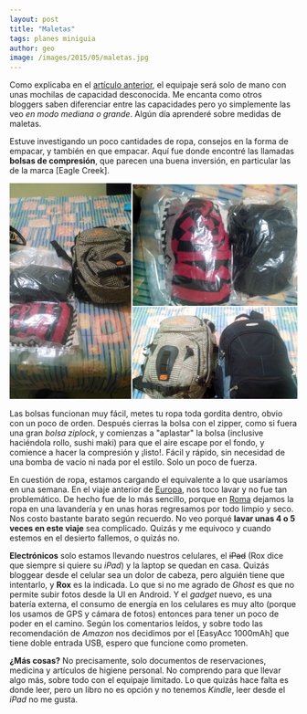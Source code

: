 ```yaml
---
layout: post
title: "Maletas"
tags: planes miniguia
author: geo
image: /images/2015/05/maletas.jpg
---
```

Como explicaba en el [artículo anterior](/proximo-destino/), el equipaje será solo de mano con unas mochilas de capacidad desconocida. Me encanta como otros bloggers saben diferenciar entre las capacidades pero yo simplemente las veo *en modo mediana o grande*. Algún día aprenderé sobre medidas de maletas. 

Estuve investigando un poco cantidades de ropa, consejos en la forma de empacar, y también en que empacar. Aquí fue donde encontré las llamadas **bolsas de compresión**, que parecen una buena inversión, en particular las de la marca [Eagle Creek].

![Bolsas de Compresión](/images/2014/12/maletas.jpg)

Las bolsas funcionan muy fácil, metes tu ropa toda gordita dentro, obvio con un poco de orden. Después cierras la bolsa con el zipper, como si fuera una gran *bolsa ziplock*, y comienzas a "aplastar" la bolsa (inclusive haciéndola rollo, sushi maki) para que el aire escape por el fondo, y comience a hacer la compresión y ¡listo!. Fácil y rápido, sin necesidad de una bomba de vacío ni nada por el estilo. Solo un poco de fuerza.

En cuestión de ropa, estamos cargando el equivalente a lo que usaríamos en una semana. En el viaje anterior de [Europa](/tag/europa), nos toco lavar y no fue tan problemático. De hecho fue de lo más sencillo, porque en [Roma](/tag/roma) dejamos la ropa en una lavandería y en unas horas regresamos por todo limpio y seco. Nos costo bastante barato según recuerdo. No veo porqué **lavar unas 4 o 5 veces en este viaje** sea complicado. Quizás y me equivoco y cuando estemos en el desierto fallemos, o quizás no.

**Electrónicos** solo estamos llevando nuestros celulares, el ~~iPad~~ (Rox dice que siempre si quiere su *iPad*) y la laptop se quedan en casa. Quizás bloggear desde el celular sea un dolor de cabeza, pero alguién tiene que intentarlo, y **Rox** es la indicada. Lo que si no me agrado de *Ghost* es que no permite subir fotos desde la UI en Android. Y el *gadget* nuevo, es una batería externa, el consumo de energía en los celulares es muy alto (porque los usamos de GPS y cámara de fotos) entonces para tener un poco de poder en el camino. Según los comentarios leídos, y sobre todo las recomendación de *Amazon* nos decidimos por el [EasyAcc 1000mAh] que tiene doble entrada USB, espero que funcione como prometen.

**¿Más cosas?** No precisamente, solo documentos de reservaciones, medicina y artículos de higiene personal. No comprendo para que llevar algo más, sobre todo con el equipaje limitado. Lo que quizás hace falta es donde leer, pero un libro no es opción y no tenemos *Kindle*, leer desde el *iPad* no me gusta.